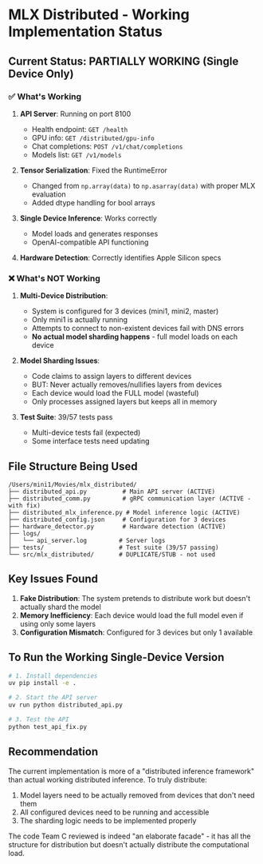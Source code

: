 # MLX Distributed - Working Implementation Status

## Current Status: PARTIALLY WORKING (Single Device Only)

### ✅ What's Working

1. **API Server**: Running on port 8100
   - Health endpoint: `GET /health`
   - GPU info: `GET /distributed/gpu-info`
   - Chat completions: `POST /v1/chat/completions`
   - Models list: `GET /v1/models`

2. **Tensor Serialization**: Fixed the RuntimeError
   - Changed from `np.array(data)` to `np.asarray(data)` with proper MLX evaluation
   - Added dtype handling for bool arrays

3. **Single Device Inference**: Works correctly
   - Model loads and generates responses
   - OpenAI-compatible API functioning

4. **Hardware Detection**: Correctly identifies Apple Silicon specs

### ❌ What's NOT Working

1. **Multi-Device Distribution**: 
   - System is configured for 3 devices (mini1, mini2, master)
   - Only mini1 is actually running
   - Attempts to connect to non-existent devices fail with DNS errors
   - **No actual model sharding happens** - full model loads on each device

2. **Model Sharding Issues**:
   - Code claims to assign layers to different devices
   - BUT: Never actually removes/nullifies layers from devices
   - Each device would load the FULL model (wasteful)
   - Only processes assigned layers but keeps all in memory

3. **Test Suite**: 39/57 tests pass
   - Multi-device tests fail (expected)
   - Some interface tests need updating

## File Structure Being Used

```
/Users/mini1/Movies/mlx_distributed/
├── distributed_api.py          # Main API server (ACTIVE)
├── distributed_comm.py         # gRPC communication layer (ACTIVE - with fix)
├── distributed_mlx_inference.py # Model inference logic (ACTIVE)
├── distributed_config.json     # Configuration for 3 devices
├── hardware_detector.py        # Hardware detection (ACTIVE)
├── logs/
│   └── api_server.log         # Server logs
├── tests/                     # Test suite (39/57 passing)
└── src/mlx_distributed/       # DUPLICATE/STUB - not used
```

## Key Issues Found

1. **Fake Distribution**: The system pretends to distribute work but doesn't actually shard the model
2. **Memory Inefficiency**: Each device would load the full model even if using only some layers
3. **Configuration Mismatch**: Configured for 3 devices but only 1 available

## To Run the Working Single-Device Version

```bash
# 1. Install dependencies
uv pip install -e .

# 2. Start the API server
uv run python distributed_api.py

# 3. Test the API
python test_api_fix.py
```

## Recommendation

The current implementation is more of a "distributed inference framework" than actual working distributed inference. To truly distribute:

1. Model layers need to be actually removed from devices that don't need them
2. All configured devices need to be running and accessible
3. The sharding logic needs to be implemented properly

The code Team C reviewed is indeed "an elaborate facade" - it has all the structure for distribution but doesn't actually distribute the computational load.